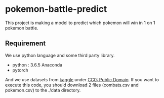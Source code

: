 # pokemon-battle-predict
This project is making a model to predict which pokemon will win in 1 on 1 pokemon battle. 

## Requirement
We use python language and some third party library.
- python : 3.6.5 Anaconda 
- pytorch

And we use datasets from [kaggle](https://www.kaggle.com/terminus7/pokemon-challenge) under [CC0: Public Domain](https://creativecommons.org/publicdomain/zero/1.0/). If you want to execute this code, you should download 2 files (combats.csv and pokemon.csv) to the ./data directory.

